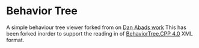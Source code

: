 # Behavior Tree

A simple behaviour tree viewer forked from on [Dan Abads work](https://github.com/0xabad/behavior_tree/)
This has been forked inorder to support the reading in of [BehaviorTree.CPP 4.0](https://www.behaviortree.dev/) XML format.

